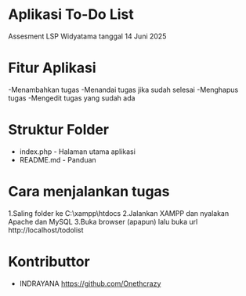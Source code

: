 # Aplikasi To-Do List
Assesment LSP Widyatama tanggal 14 Juni 2025

# Fitur Aplikasi
-Menambahkan tugas
-Menandai tugas jika sudah selesai
-Menghapus tugas
-Mengedit tugas yang sudah ada

# Struktur Folder
- index.php - Halaman utama aplikasi
- README.md - Panduan

# Cara menjalankan tugas
1.Saling folder ke C:\xampp\htdocs
2.Jalankan XAMPP dan nyalakan Apache dan MySQL
3.Buka browser (apapun) lalu buka url http://localhost/todolist

# Kontributtor
- INDRAYANA https://github.com/Onethcrazy


